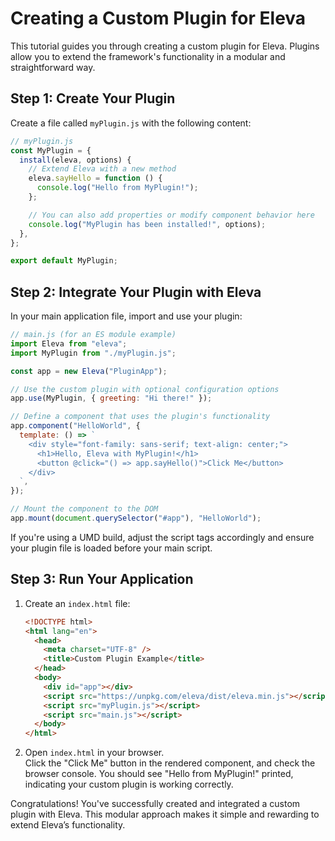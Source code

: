 # Creating a Custom Plugin for Eleva

This tutorial guides you through creating a custom plugin for Eleva. Plugins allow you to extend the framework's functionality in a modular and straightforward way.

## Step 1: Create Your Plugin

Create a file called `myPlugin.js` with the following content:

```js
// myPlugin.js
const MyPlugin = {
  install(eleva, options) {
    // Extend Eleva with a new method
    eleva.sayHello = function () {
      console.log("Hello from MyPlugin!");
    };

    // You can also add properties or modify component behavior here
    console.log("MyPlugin has been installed!", options);
  },
};

export default MyPlugin;
```

## Step 2: Integrate Your Plugin with Eleva

In your main application file, import and use your plugin:

```js
// main.js (for an ES module example)
import Eleva from "eleva";
import MyPlugin from "./myPlugin.js";

const app = new Eleva("PluginApp");

// Use the custom plugin with optional configuration options
app.use(MyPlugin, { greeting: "Hi there!" });

// Define a component that uses the plugin's functionality
app.component("HelloWorld", {
  template: () => `
    <div style="font-family: sans-serif; text-align: center;">
      <h1>Hello, Eleva with MyPlugin!</h1>
      <button @click="() => app.sayHello()">Click Me</button>
    </div>
  `,
});

// Mount the component to the DOM
app.mount(document.querySelector("#app"), "HelloWorld");
```

If you're using a UMD build, adjust the script tags accordingly and ensure your plugin file is loaded before your main script.

## Step 3: Run Your Application

1. Create an `index.html` file:

   ```html
   <!DOCTYPE html>
   <html lang="en">
     <head>
       <meta charset="UTF-8" />
       <title>Custom Plugin Example</title>
     </head>
     <body>
       <div id="app"></div>
       <script src="https://unpkg.com/eleva/dist/eleva.min.js"></script>
       <script src="myPlugin.js"></script>
       <script src="main.js"></script>
     </body>
   </html>
   ```

2. Open `index.html` in your browser.  
   Click the "Click Me" button in the rendered component, and check the browser console. You should see "Hello from MyPlugin!" printed, indicating your custom plugin is working correctly.

Congratulations! You've successfully created and integrated a custom plugin with Eleva. This modular approach makes it simple and rewarding to extend Eleva’s functionality.
